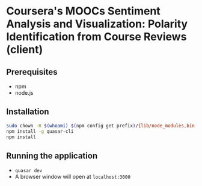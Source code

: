 Coursera's MOOCs Sentiment Analysis and Visualization: Polarity Identification from Course Reviews (client)
===========================================================================================================

## Prerequisites
* npm
* node.js

## Installation
``` bash
sudo chown -R $(whoami) $(npm config get prefix)/{lib/node_modules,bin,share}
npm install -g quasar-cli
npm install
```

## Running the application
* `quasar dev`
* A browser window will open at `localhost:3000`
